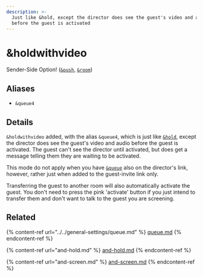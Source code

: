 ```yaml
---
description: >-
  Just like &hold, except the director does see the guest's video and audio
  before the guest is activated
---
```


# \&holdwithvideo

Sender-Side Option! ([`&push`](../../source-settings/push.md), [`&room`](../../general-settings/room.md))

## Aliases

* `&queue4`

## Details

`&holdwithvideo` added, with the alias `&queue4`, which is just like [`&hold`](and-hold.md), except the director does see the guest's video and audio before the guest is activated. The guest can't see the director until activated, but does get a message telling them they are waiting to be activated.

This mode do not apply when you have [`&queue`](../../general-settings/queue.md) also on the director's link, however, rather just when added to the guest-invite link only.

Transferring the guest to another room will also automatically activate the guest. You don't need to press the pink 'activate' button if you just intend to transfer them and don't want to talk to the guest you are screening.

## Related

{% content-ref url="../../general-settings/queue.md" %}
[queue.md](../../general-settings/queue.md)
{% endcontent-ref %}

{% content-ref url="and-hold.md" %}
[and-hold.md](and-hold.md)
{% endcontent-ref %}

{% content-ref url="and-screen.md" %}
[and-screen.md](and-screen.md)
{% endcontent-ref %}
